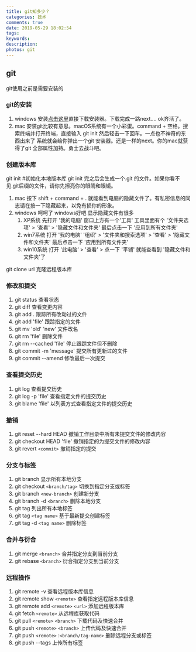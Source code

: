 ```yaml
---
title: git知多少？
categories: 技术
comments: true
date: 2019-05-29 18:02:54
tags:
keywords:
description:
photos: git
---
```


## git

git使用之前是需要安装的

### git的安装

1. windows 安装[点击这里](http://git-scm.com/download)直接下载安装器。下载完成一路next.... ok齐活了。
2. mac 安装git比较有意思。macOS系统有一个小彩蛋。command + 空格。搜索终端并打开终端，直接输入 git init 然后轻击一下回车。一点也不神奇的东西出来了
   系统就会给你弹出一个git 安装器。还是一样的next。你的mac就获得了git 全部属性加持。勇士去战斗吧。

### 创建版本库

git init   #初始化本地版本库
    git init 完之后会生成一个.git 的文件。如果你看不见.git后缀的文件，请你先擦亮你的眼睛和眼镜。
1. mac 按下 shift + command + .  就能看到电脑的隐藏文件了。有私密信息的同志请在按一下隐藏起来，以免有损你的形象。
2. windows 呵呵了 windows好吧 显示隐藏文件有很多
   1. XP系统  先打开 '我的电脑' 窗口上方有一个'工具' 工具里面有个 '文件夹选项' > '查看' > '隐藏文件和文件夹' 最后点击一下 '应用到所有文件夹'
   2. win7系统  打开 '我的电脑' '组织' > '文件夹和搜索选项' > '查看' > '隐藏文件和文件夹' 最后点击一下 '应用到所有文件夹'
   3. win10系统 打开 '此电脑‘ > '查看' > 点一下 '平铺'  就能查看到 '隐藏文件和文件夹'了
   
git clone url 克隆远程版本库

### 修改和提交

1. git status   查看状态
2. git diff     查看变更内容
3. git add .    跟踪所有改动过的文件
4. git add 'file' 跟踪指定的文件
5. git mv 'old' 'new' 文件改名
6. git rm 'file' 删除文件
7. git rm --cached 'file'  停止跟踪文件但不删除
8. git commit -m 'message' 提交所有更新过的文件
9. git commit --amend 修改最后一次提交
    
### 查看提交历史

1. git log  查看提交历史
2. git log -p 'file' 查看指定文件的提交历史
3. git blame 'file'  以列表方式查看指定文件的提交历史
   
### 撤销

1. git reset --hard HEAD 撤销工作目录中所有未提交文件的修改内容
2. git checkout HEAD 'file' 撤销指定的为提交文件的修改内容
3. git revert `<commit>`  撤销指定的提交

### 分支与标签

1. git branch  显示所有本地分支
2. git checkout `<branch/tag>`  切换到指定分支或标签
3. git branch  `<new-branch>`   创建新分支
4. git branch  -d `<branch>`    删除本地分支
5. git tag    列出所有本地标签
6. git tag `<tag name>`  基于最新提交创建标签
7. git tag -d `<tag name>`  删除标签
   
### 合并与衍合
 
1. git merge `<branch>`  合并指定分支到当前分支
2. git rebase `<branch>`  衍合指定分支到当前分支

### 远程操作

1. git remote -v   查看远程版本库信息
2. git remote show `<remote>` 查看指定远程版本库信息
3. git remote add `<remote>` `<url>` 添加远程版本库
4. git fetch `<remote>`  从远程库获取代码
5. git pull `<remote>` `<branch>` 下载代码及快速合并
6. git push `<remote>` `<branch>` 上传代码及快速合并
7. git push `<remote>` :`<branch/tag-name>` 删除远程分支或标签
8. git push --tags 上传所有标签
